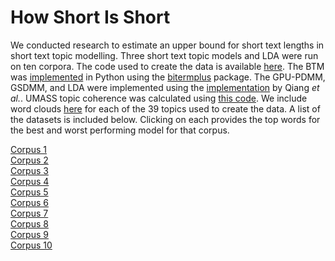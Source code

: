 # How Short Is Short

We conducted research to estimate an upper bound for short text lengths in short text topic modelling. Three short text topic models and LDA were run on ten corpora. The code used to create the data is available [here](https://github.com/keeganstlegerdenny/HowShortIsShort/blob/main/CorporaCreation.py). The BTM was [implemented](https://github.com/keeganstlegerdenny/HowShortIsShort/blob/main/BTM.py) in Python using the [bitermplus](https://pypi.org/project/bitermplus/) package. The GPU-PDMM, GSDMM, and LDA were implemented using the [implementation](https://github.com/qiang2100/STTM) by Qiang *et al.*. UMASS topic coherence was calculated using [this code](https://github.com/keeganstlegerdenny/HowShortIsShort/blob/main/TopicCoherence.py). We include word clouds [here](https://github.com/keeganstlegerdenny/HowShortIsShort/blob/main/WordClouds.md) for each of the 39 topics used to create the data. A list of the datasets is included below. Clicking on each provides the top words for the best and worst performing model for that corpus.

[Corpus 1](https://github.com/keeganstlegerdenny/HowShortIsShort/blob/main/C1.md) <br/>
[Corpus 2](https://github.com/keeganstlegerdenny/HowShortIsShort/blob/main/C2.md) <br/>
[Corpus 3](https://github.com/keeganstlegerdenny/HowShortIsShort/blob/main/C3.md) <br/>
[Corpus 4](https://github.com/keeganstlegerdenny/HowShortIsShort/blob/main/C4.md) <br/>
[Corpus 5](https://github.com/keeganstlegerdenny/HowShortIsShort/blob/main/C5.md) <br/>
[Corpus 6](https://github.com/keeganstlegerdenny/HowShortIsShort/blob/main/C6.md) <br/>
[Corpus 7](https://github.com/keeganstlegerdenny/HowShortIsShort/blob/main/C7.md) <br/>
[Corpus 8](https://github.com/keeganstlegerdenny/HowShortIsShort/blob/main/C8.md) <br/>
[Corpus 9](https://github.com/keeganstlegerdenny/HowShortIsShort/blob/main/C9.md) <br/>
[Corpus 10](https://github.com/keeganstlegerdenny/HowShortIsShort/blob/main/C10.md) <br/>
